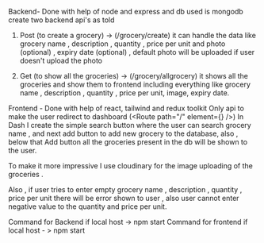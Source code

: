 Backend- Done with help of node and express and db used is mongodb 
create two backend api's as told 

1) Post (to create a grocery) -> (/grocery/create)
    it can handle the data like grocery name , description , quantity , price per unit and photo (optional) , expiry date (optional) , default photo will be uploaded if user doesn't upload
    the photo

 2) Get (to show all the groceries) -> (/grocery/allgrocery)
    it shows all the groceries and show them to frontend including everything like  grocery name , description , quantity , price per unit, image, expiry date.


  Frontend - Done with help of react, tailwind and redux toolkit 
  Only api to make the user redirect to dashboard (<Route path="/" element={<Dash />} />) 
  In Dash I create the simple search button where the user can search grocery name , and next add button to add new grocery to the database, also , below that Add button all the groceries 
  present in the db will be shown to the user.

 To make it more impressive I use cloudinary for the image uploading of the groceries . 
  
 Also , if user tries to enter empty grocery name , description , quantity , price per unit there will be error shown to user , also user cannot enter negative value to the quantity and 
 price per unit. 

 Command for Backend if local host -> npm start
 Command for frontend if local host - > npm start
 
  
